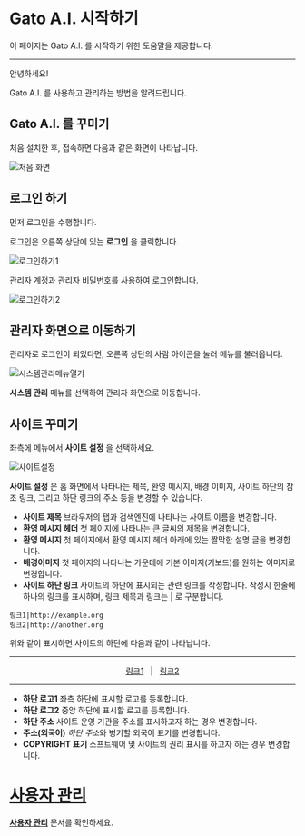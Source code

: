# Gato A.I. 시작하기

이 페이지는 Gato A.I. 를 시작하기 위한 도움말을 제공합니다.

----

안녕하세요!

Gato A.I. 를 사용하고 관리하는 방법을 알려드립니다.



## Gato A.I. 를 꾸미기

처음 설치한 후, 접속하면 다음과 같은 화면이 나타납니다.

![처음 화면](https://files.readme.io/6d2c57a-Setup1.png)

## 로그인 하기

먼저 로그인을 수행합니다.

로그인은 오른쪽 상단에 있는 **로그인** 을 클릭합니다. 

![로그인하기1](https://files.readme.io/b0b7343-Setup2.png)

관리자 계정과 관리자 비밀번호를 사용하여 로그인합니다.

![로그인하기2](https://files.readme.io/1b62f4c-Setup3.png)


## 관리자 화면으로 이동하기

관리자로 로그인이 되었다면, 오른쪽 상단의 사람 아이콘을 눌러 메뉴를 불러옵니다.

![시스템관리메뉴열기](https://files.readme.io/5aad244-Setup4.png)

**시스템 관리** 메뉴를 선택하여 관리자 화면으로 이동합니다.


## 사이트 꾸미기

좌측에 메뉴에서 **사이트 설정** 을 선택하세요.

![사이트설정](https://files.readme.io/b6229da-Setup5.png)

**사이트 설정** 은 홈 화면에서 나타나는 제목, 환영 메시지, 배경 이미지, 사이트 하단의 참조 링크, 그리고 하단 링크의 주소 등을 변경할 수 있습니다.


* **사이트 제목** 브라우저의 탭과 검색엔진에 나타나는 사이트 이름을 변경합니다.
* **환영 메시지 헤더** 첫 페이지에 나타나는 큰 글씨의 제목을 변경합니다.
* **환영 메시지** 첫 페이지에서 환영 메시지 헤더 아래에 있는 짤막한 설명 글을 변경합니다.
* **배경이미지** 첫 페이지의 나타나는 가운데에 기본 이미지(키보드)를 원하는 이미지로 변경합니다.
* **사이트 하단 링크** 사이트의 하단에 표시되는 관련 링크를 작성합니다.
  작성시 한줄에 하나의 링크를 표시하며, 링크 제목과 링크는 | 로 구분합니다.
  
  
```text
링크1|http://example.org
링크2|http://another.org
```

 위와 같이 표시하면 사이트의 하단에 다음과 같이 나타납니다.

---
<div align=center><a href="http://example.org">링크1</a> &nbsp; | &nbsp; <a href="http://another.org">링크2</a></div>

---

* **하단 로고1** 좌측 하단에 표시할 로고를 등록합니다.
* **하단 로그2** 중앙 하단에 표시할 로고를 등록합니다.
* **하단 주소** 사이트 운영 기관을 주소를 표시하고자 하는 경우 변경합니다.
* **주소(외국어)** *하단 주소*와 병기할 외국어 표기를 변경합니다.
* **COPYRIGHT 표기** 소프트웨어 및 사이트의 권리 표시를 하고자 하는 경우 변경합니다.


# [사용자 관리](./User.md)

**[사용자 관리](./User.md)** 문서를 확인하세요.
